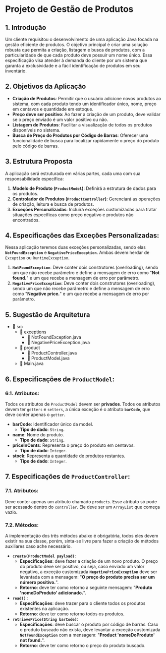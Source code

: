 # Projeto de Gestão de Produtos

## 1. Introdução

Um cliente requisitou o desenvolvimento de uma aplicação Java focada na gestão eficiente de produtos. O objetivo principal é criar uma solução robusta que permita a criação, listagem e busca de produtos, com a particularidade de que cada produto deve possuir um nome único. Essa especificação visa atender à demanda do cliente por um sistema que garanta a exclusividade e a fácil identificação de produtos em seu inventário.

## 2. Objetivos da Aplicação

- **Criação de Produtos**: Permitir que o usuário adicione novos produtos ao sistema, com cada produto tendo um identificador único, nome, preço em centavos e quantidade em estoque.
- **Preço deve ser positivo**: Ao fazer a criação de um produto, deve validar se o preço enviado é um valor positivo ou não.
- **Listagem de Produtos**: Facilitar a visualização de todos os produtos disponíveis no sistema.
- **Busca de Preço do Produtos por Código de Barras**: Oferecer uma funcionalidade de busca para localizar rapidamente o preço do produto pelo código de barras.

## 3. Estrutura Proposta

A aplicação será estruturada em várias partes, cada uma com sua responsabilidade específica:

1. **Modelo de Produto (`ProductModel`)**: Definirá a estrutura de dados para os produtos.
2. **Controlador de Produtos (`ProductController`)**: Gerenciará as operações de criação, leitura e busca de produtos.
3. **Exceções Personalizadas**: Incluirá exceções customizadas para tratar situações específicas como preço negativo e produtos não encontrados.

## 4. Especificações das Exceções Personalizadas:

Nessa aplicação teremos duas exceções personalizadas, sendo elas **`NotFoundException`** e **`NegativePriceException`**. Ambas devem herdar de `Exception` ou `RuntimeException`.

1. **`NotFoundException`**: Deve conter dois construtores (overloading), sendo um que não recebe parâmetro e define a mensagem de erro como "**Not found.**" e um que recebe a mensagem de erro por parâmetro.
2. **`NegativePriceException`**: Deve conter dois construtores (overloading), sendo um que não recebe parâmetro e define a mensagem de erro como "**Negative price.**" e um que recebe a mensagem de erro por parâmetro.

## 5. Sugestão de Arquitetura

- 📂 src
  - 📂 exceptions
    - 📄 NotFoundException.java
    - 📄 NegativePriceException.java
  - 📂 product
    - 📄 ProductController.java
    - 📄 ProductModel.java
  - 📄 Main.java

## 6. Especificações de `ProductModel`:

### 6.1. Atributos:

Todos os atributos de `ProductModel` devem ser **privados**. Todos os atributos devem ter `getters` e `setters`, a única exceção é o atributo **`barCode`**, que deve conter apenas o `getter`.

- **barCode**: Identificador único da model.
  - **Tipo de dado**: `String`.
- **name**: Nome do produto.
  - **Tipo de dado**: `String`.
- **priceInCents**: Representa o preço do produto em centavos.
  - **Tipo de dado**: `Integer`.
- **stock**: Representa a quantidade de produtos restantes.
  - **Tipo de dado**: `Integer`.

## 7. Especificações de `ProductController`:

### 7.1. Atributos:

Deve conter apenas um atributo chamado `products`. Esse atributo só pode ser acessado dentro do `controller`. Ele deve ser um `ArrayList` que começa vazio.

### 7.2. Métodos:

A implementação dos três métodos abaixo é obrigatória, todos eles devem existir na sua classe, porém, sinta-se livre para fazer a criação de métodos auxiliares caso ache necessário.

- **`create(ProductModel payload)`**:
  - **Especificações**: deve fazer a criação de um novo produto. O preço do produto deve ser positivo, ou seja, caso enviado um valor negativo, a exceção customizada **`NegativePriceException`** deve ser levantada com a mensagem: "**O preço do produto precisa ser um número positivo.**".
  - **Retorno**: deve ter como retorno a seguinte mensagem: "**Produto 'nomeDoProduto' adicionado.**".
- **`read()`** :
  - **Especificações**: deve trazer para o cliente todos os produtos existentes na aplicação.
  - **Retorno**: deve ter como retorno todos os produtos.
- **`retrievePrice(String barCode)`**:
  - **Especificações**: deve buscar o produto por código de barras. Caso o produto buscado não exista, deve levantar a exceção customizada **`NotFoundException`** com a mensagem: "**Product 'nomeDoProduto' not found.**".
  - **Retorno**: deve ter como retorno o preço do produto buscado.
